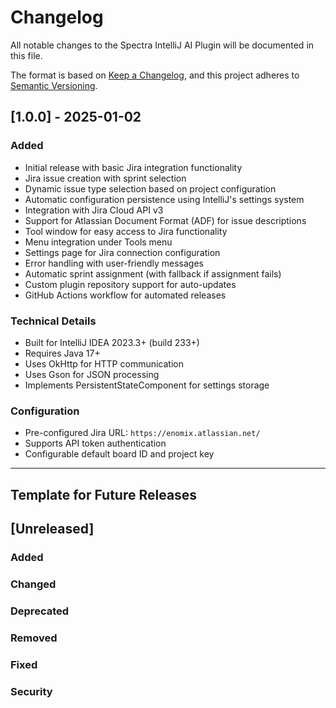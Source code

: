# Changelog

All notable changes to the Spectra IntelliJ AI Plugin will be documented in this file.

The format is based on [Keep a Changelog](https://keepachangelog.com/en/1.0.0/),
and this project adheres to [Semantic Versioning](https://semver.org/spec/v2.0.0.html).

## [1.0.0] - 2025-01-02

### Added
- Initial release with basic Jira integration functionality
- Jira issue creation with sprint selection
- Dynamic issue type selection based on project configuration
- Automatic configuration persistence using IntelliJ's settings system
- Integration with Jira Cloud API v3
- Support for Atlassian Document Format (ADF) for issue descriptions
- Tool window for easy access to Jira functionality
- Menu integration under Tools menu
- Settings page for Jira connection configuration
- Error handling with user-friendly messages
- Automatic sprint assignment (with fallback if assignment fails)
- Custom plugin repository support for auto-updates
- GitHub Actions workflow for automated releases

### Technical Details
- Built for IntelliJ IDEA 2023.3+ (build 233+)
- Requires Java 17+
- Uses OkHttp for HTTP communication
- Uses Gson for JSON processing
- Implements PersistentStateComponent for settings storage

### Configuration
- Pre-configured Jira URL: `https://enomix.atlassian.net/`
- Supports API token authentication
- Configurable default board ID and project key

---

## Template for Future Releases

## [Unreleased]

### Added
### Changed
### Deprecated
### Removed
### Fixed
### Security